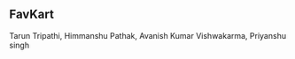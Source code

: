 ## FavKart
   Tarun Tripathi,
    Himmanshu Pathak,
    Avanish Kumar Vishwakarma,
    Priyanshu singh
    
